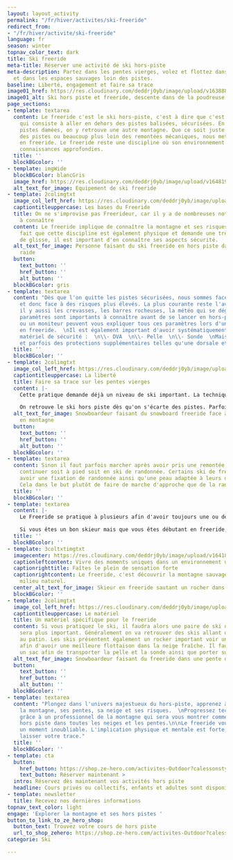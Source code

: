 ```yaml
---
layout: layout_activity
permalink: "/fr/hiver/activites/ski-freeride"
redirect_from:
- "/fr/hiver/activite/ski-freeride"
language: fr
season: winter
topnav_color_text: dark
title: Ski freeride
meta-title: Réserver une activité de ski hors-piste
meta-description: Partez dans les pentes vierges, volez et flottez dans la neige fraîche
  et dans les espaces sauvages loin des pistes.
baseline: Liberté, engagement et faire sa trace
image01_href: https://res.cloudinary.com/deddrj0yb/image/upload/v1638883534/website/winter/Ski-descente-poudreuse_jkfdf6.jpg
image01_alt: Ski hors piste et freeride, descente dans de la poudreuse
page_sections:
- template: textarea
  content: Le freeride c'est le ski hors-piste, c'est à dire que c'est une pratique
    qui consiste à aller en dehors des pistes balisées, sécurisées. En dehors de ces
    pistes damées, on y retrouve une autre montagne. Que ce soit juste sur le bord
    des pistes ou beaucoup plus loin des remontées mécaniques, nous mettons nos skis
    en freeride. Le freeride reste une discipline où son environnement nécessite des
    connaissances approfondies.
  title: ''
  blockBGcolor: ''
- template: imgWide
  blockBGcolor: blancGris
  image_href: https://res.cloudinary.com/deddrj0yb/image/upload/v1648195879/website/assets/Recadr%C3%A9es/skifreestyle.png
  alt_text_for_image: Equipement de ski freeride
- template: 2colimgtxt
  image_col_left_href: https://res.cloudinary.com/deddrj0yb/image/upload/v1641891585/website/winter/sophie-the-laya-yogis-Yf-EC_VWYwY-unsplash_fqd8ow.jpg
  captiontitleuppercase: Les bases du Freeride
  title: On ne s'improvise pas Freerideur, car il y a de nombreuses notions importantes
    à connaître
  content: Le freeride implique de connaître la montagne et ses risques. Outre le
    fait que cette discipline est également physique et demande une très bonne technique
    de glisse, il est important d'en connaître ses aspects sécurité.
  alt_text_for_image: Personne faisant du ski freeride en hors piste dans une pente
    raide
  button:
    text_button: ''
    href_button: ''
    alt_button: ''
  blockBGcolor: gris
- template: textarea
  content: "Dès que l'on quitte les pistes sécurisées, nous sommes face à la montagne
    et donc face à des risques plus élevés. La plus courante reste l'avalanche, mais
    il y aussi les crevasses, les barres rocheuses, la météo qui se dégrade. Ces différents
    paramètres sont importants à connaître avant de se lancer en hors-piste. Un guide
    ou un moniteur peuvent vous expliquer tous ces paramètres lors d'une journée d'encadrement
    en freeride.  \nIl est également important d'avoir systématiquement sur soi le
    matériel de sécurité :  \n\\- DVA  \n\\- Pelle  \n\\- Sonde  \nMais aussi un casque
    et parfois des protections supplémentaires telles qu'une dorsale etc."
  title: ''
  blockBGcolor: ''
- template: 2colimgtxt
  image_col_left_href: https://res.cloudinary.com/deddrj0yb/image/upload/v1641891585/website/winter/go-montgenevre-SRbczzaRQBc-unsplash_lkadef.jpg
  captiontitleuppercase: La liberté
  title: Faire sa trace sur les pentes vierges
  content: |-
    Cette pratique demande déjà un niveau de ski important. La technique de glisse en hors-piste est totalement différente de celle sur la piste. Cela va aussi varier en fonction de la qualité de neige. On peut retrouver une poudreuse importante, une neige de printemps, une neige parfois croutée, une neige trafolée. Cela va changer également en fonction du degré de la pente.

    On retrouve le ski hors piste dès qu'on s'écarte des pistes. Parfois il y a certains hors-piste qui se font facilement, par exemple sous un télésiège ou proche d'une piste, une combe qui rejoint une autre piste également. Il y a également des stations de ski qui mettent des zones spécialement dédiées au hors piste qui sont indiquées sur le plan des pistes du domaine skiable.
  alt_text_for_image: Snowboardeur faisant du snowboard freeride face à un sommet
    en montagne
  button:
    text_button: ''
    href_button: ''
    alt_button: ''
  blockBGcolor: ''
- template: textarea
  content: Sinon il faut parfois marcher après avoir pris une remontée mécanique,
    continuer soit à pied soit en ski de randonnée. Certains ski de freeride vont
    avoir une fixation de randonnée ainsi qu'une peau adaptée à leurs dimensions.
    Cela dans le but plutôt de faire de marche d'approche que de la randonnée pure.
  title: ''
  blockBGcolor: ''
- template: textarea
  content: |-
    Le Freeride se pratique à plusieurs afin d'avoir toujours une ou des personnes qui assurent la sécurité quand l'un part faire sa ligne. C'est partager un moment loin de la foule, dans une montagne calme et belle afin de faire le plein d'adrénaline et de sensations fortes. C'est vivre un moment mort, c'est choisir où passer, analyser la trajectoire pour laisser la plus belle trace possible.

    Si vous êtes un bon skieur mais que vous êtes débutant en freeride, réservez une journée découverte du freeride afin d'avoir toutes les premières connaissances de la montagne, de la sécurité, de la technique du ski.
  title: ''
  blockBGcolor: ''
- template: 3coltxtimgtxt
  imagecenter: https://res.cloudinary.com/deddrj0yb/image/upload/v1641891586/website/winter/thijs-kennis-7GZjtBGnTiM-unsplash_glozjt.jpg
  captionleftcontent: Vivre des moments uniques dans un environnement unique
  captionrighttitle: Faîtes le plein de sensation forte
  captionrightcontent: Le freeride, c'est découvrir la montagne sauvage, dans son
    milieu naturel.
  center_alt_text_for_image: Skieur en freeride sautant un rocher dans la poudreuse
  blockBGcolor: ''
- template: 2colimgtxt
  image_col_left_href: https://res.cloudinary.com/deddrj0yb/image/upload/v1641896232/website/winter/henry-perks-T-1t1Q1rBn4-unsplash_ivee5n.jpg
  captiontitleuppercase: Le matériel
  title: Un matériel spécifique pour le freeride
  content: Si vous pratiquez le ski, il faudra alors une paire de ski dont le patin
    sera plus important. Généralement on va retrouver des skis allant de 90mm à 110mm
    au patin. Les skis présentent également un rocker important voir un double rocker
    afin d'avoir une meilleure flottaison dans la neige fraîche. Il faudra également
    un sac afin de transporter la pelle et la sonde ainsi que porter sur soi le DVA.
  alt_text_for_image: Snowboardeur faisant du freeride dans une pente de poudreuse
  button:
    text_button: ''
    href_button: ''
    alt_button: ''
  blockBGcolor: ''
- template: textarea
  content: "Plongez dans l'univers majestueux du hors-piste, apprenez à connaitre
    la montagne, ses pentes, sa neige et ses risques.  \nProgressez techniquement
    grâce à un professionnel de la montagne qui sera vous montrer comment skier en
    hors piste dans toutes les neiges et les pentes.\n\nLe freeride vous fera vivre
    un moment inoubliable. L'implication physique et mentale est forte, à vous de
    laisser votre trace."
  title: ''
  blockBGcolor: ''
- template: cta
  button:
    href_button: https://shop.ze-hero.com/activites-Outdoor?calessonstype=all&catypegenderlistsummer=all&calessonsactivitytype=Hors+piste&start-date=
    text_button: Réserver maintenant >
  intro: Réservez dès maintenant vos activités hors piste
  headline: Cours privés ou collectifs, enfants et adultes sont disponibles
- template: newsletter
  title: Recevez nos dernières informations
topnav_text_color: light
engage: 'Explorer la montagne et ses hors pistes '
button_to_link_to_ze_hero_shop:
  button_text: Trouvez votre cours de hors piste
  url_to_shop_zehero: https://shop.ze-hero.com/activites-Outdoor?calessonstype=all&catypegenderlistsummer=all&calessonsactivitytype=Hors+piste&start-date=21%2F11%2F2021
categorie: Ski

---
```

